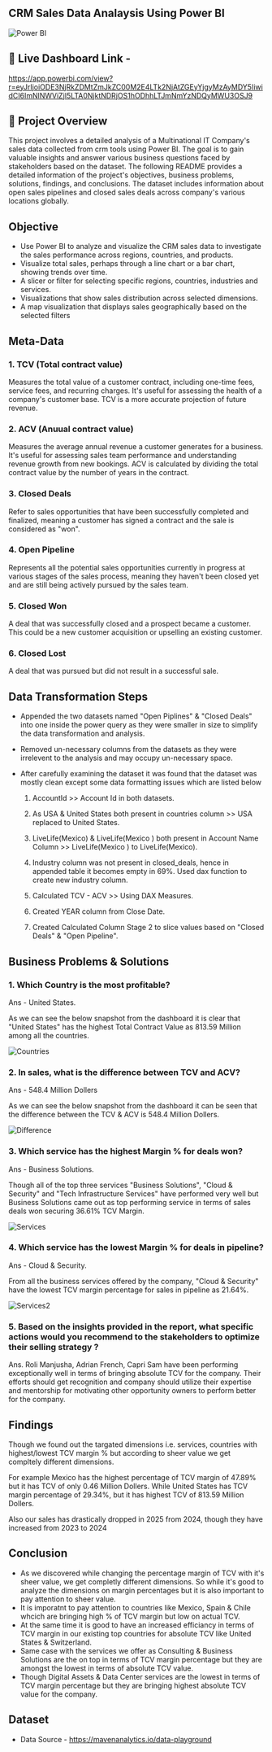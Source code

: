 ## CRM Sales Data Analaysis Using Power BI

![Power BI](https://github.com/DhananjayPimple/crm-sales-analysis/blob/main/Dashboard.png?raw=true)

## 🚀 Live Dashboard Link - 
https://app.powerbi.com/view?r=eyJrIjoiODE3NjRkZDMtZmJkZC00M2E4LTk2NjAtZGEyYjgyMzAyMDY5IiwidCI6ImNlNWViZjI5LTA0NjktNDRjOS1hODhhLTJmNmYzNDQyMWU3OSJ9

## 📖 Project Overview

This project involves a detailed analysis of a Multinational IT Company's sales data collected from crm tools using Power BI. The goal is to gain valuable insights and answer various business questions faced by stakeholders based on the dataset. The following README provides a detailed information of the project's objectives, business problems, solutions, findings, and conclusions. The dataset includes information about open sales pipelines and closed sales deals across company's various locations globally.

## Objective 

- Use Power BI to analyze and visualize the CRM sales data to investigate the sales performance across regions, countries, and products.
- Visualize total sales, perhaps through a line chart or a bar chart, showing trends over time.
- A slicer or filter for selecting specific regions, countries, industries and services.
- Visualizations that show sales distribution across selected dimensions.
- A map visualization that displays sales geographically based on the selected filters

## Meta-Data

### 1. TCV (Total contract value)

Measures the total value of a customer contract, including one-time fees, service fees, and recurring charges. It's useful for assessing the health of a company's customer base. TCV is a more accurate projection of future revenue.


### 2. ACV (Anuual contract value)

Measures the average annual revenue a customer generates for a business. It's useful for assessing sales team performance and understanding revenue growth from new bookings. ACV is calculated by dividing the total contract value by the number of years in the contract.

### 3. Closed Deals

Refer to sales opportunities that have been successfully completed and finalized, meaning a customer has signed a contract and the sale is considered as "won".

### 4. Open Pipeline

Represents all the potential sales opportunities currently in progress at various stages of the sales process, meaning they haven't been closed yet and are still being actively pursued by the sales team.

### 5. Closed Won

A deal that was successfully closed and a prospect became a customer. This could be a new customer acquisition or upselling an existing customer.

### 6. Closed Lost

A deal that was pursued but did not result in a successful sale.

## Data Transformation Steps 

- Appended the two datasets named "Open Piplines" & "Closed Deals" into one inside the power query as they were smaller in size to 
  simplify the data transformation and analysis.
- Removed un-necessary columns from the datasets as they were irrelevent to the analysis and may occupy un-necessary space.
- After carefully examining the dataset it was found that the dataset was mostly clean except some data formatting issues which are 
  listed below
  
  1. AccountId >> Account Id in both datasets.
  
  2. As USA & United States both present in countries column >> USA replaced to United States.
 
  3. LiveLife(Mexico) & LiveLife(Mexico ) both present in Account Name Column >> LiveLife(Mexico ) to LiveLife(Mexico).
 
  4. Industry column was not present in closed_deals, hence in appended table it becomes empty in 69%. Used dax function to create new 
     industry column.
     
  5. Calculated TCV - ACV >> Using DAX Measures.
  
  6. Created YEAR column from Close Date.
  
  7. Created Calculated Column Stage 2 to slice values based on "Closed Deals" & "Open Pipeline".



## Business Problems & Solutions

### 1. Which Country is the most profitable?

  Ans - United States.
  
  As we can see the below snapshot from the dashboard it is clear that "United States" has the highest Total Contract Value as 813.59 Million among all the countries.

  ![Countries](https://github.com/DhananjayPimple/crm-sales-analysis/blob/main/Business%20Ans%20Snapshots/countries.png?raw=true)
  
### 2. In sales, what is the difference between TCV and ACV?

  Ans - 548.4 Million Dollers

  As we can see the below snapshot from the dashboard it can be seen that the difference between the TCV & ACV is 548.4 Million Dollers.

  ![Difference](https://github.com/DhananjayPimple/crm-sales-analysis/blob/main/Business%20Ans%20Snapshots/Difference.png?raw=true)
  
### 3. Which service has the highest Margin % for deals won?

  Ans - Business Solutions.

  Though all of the top three services "Business Solutions", "Cloud & Security" and "Tech Infrastructure Services" have performed very well but Business Solutions came out as top 
  performing service in terms of sales deals won securing 36.61% TCV Margin.

  ![Services](https://github.com/DhananjayPimple/crm-sales-analysis/blob/main/Business%20Ans%20Snapshots/Services.png?raw=true)

###	4. Which service has the lowest Margin % for deals in pipeline?

  Ans - Cloud & Security.

  From all the business services offered by the company, "Cloud & Security" have the lowest TCV margin percentage for sales in pipeline as 21.64%.

  ![Services2](https://github.com/DhananjayPimple/crm-sales-analysis/blob/main/Business%20Ans%20Snapshots/Services2.png?raw=true)
  
### 5. Based on the insights provided in the report, what specific actions would you recommend to the stakeholders to optimize their selling strategy ?

Ans. Roli Manjusha, Adrian French, Capri Sam have been performing exceptionally well in terms of bringing absolute TCV for the company. Their efforts should get recognition and company should utilize their expertise and mentorship for motivating other opportunity owners to perform better for the company. 

## Findings 

Though we found out the targated dimensions i.e. services, countries with highest/lowest TCV margin % but according to sheer value we get compltely different dimensions. 

For example Mexico has the highest percentage of TCV margin of 47.89% but it has TCV of only 0.46 Million Dollers. While United States has TCV margin percentage of 29.34%, but it has highest TCV of 813.59 Million Dollers.

Also our sales has drastically dropped in 2025 from 2024, though they have increased from 2023 to 2024

## Conclusion 

- As we discovered while changing the percentage margin of TCV with it's sheer value, we get completly different dimensions. So while it's good to analyze the dimensions on margin percentages but it is also important to pay attention to sheer value.
- It is imporatnt to pay attention to countries like Mexico, Spain & Chile whcich are bringing high % of TCV margin but low on actual TCV.
- At the same time it is good to have an increased efficiancy in terms of TCV margin in our existing top countries for absolute TCV like United States & Switzerland.
- Same case with the services we offer as Consulting & Business Solutions are the on top in terms of TCV margin percentage but they are amongst the lowest in terms of absolute TCV value.
- Though Digital Assets & Data Center services are the lowest in terms of TCV margin percentage but they are bringing highest absolute TCV value for the company.

## Dataset 

- Data Source - https://mavenanalytics.io/data-playground











